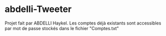 # abdelli-Tweeter

Projet fait par ABDELLI Haykel. Les comptes déjà existants sont accessibles par mot de passe stockés dans le fichier "Comptes.txt"
